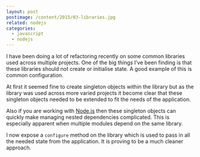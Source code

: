 ```yaml
---
layout: post
postimage: /content/2015/03-libraries.jpg
related: nodejs
categories:
  - javascript
  - nodejs
---
```


I have been doing a lot of refactoring recently on some common libraries used across multiple projects. One of the big things I’ve been finding is that these libraries should not create or initialise state. A good example of this is common configuration.

At first it seemed fine to create singleton objects within the library but as the library was used across more varied projects it become clear that these singleton objects needed to be extended to fit the needs of the application.

Also if you are working with [Node.js](https://davetayls.me/blog/category/nodejs/) then these singleton objects can quickly make managing nested dependencies complicated. This is especially apparent when multiple modules depend on the same library.

I now expose a `configure` method on the library which is used to pass in all the needed state from the application. It is proving to be a much cleaner approach.

